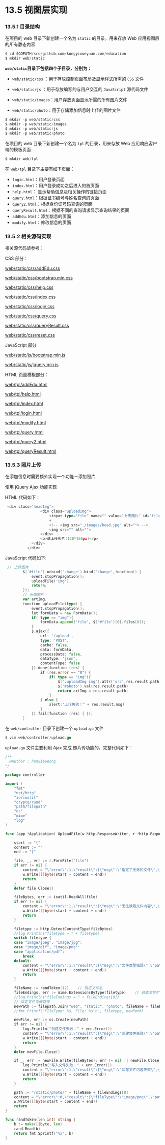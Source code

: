 # 13.5 视图层实现

### 13.5.1 目录结构

在项目的 web 目录下新创建一个名为 `static` 的目录，用来存放 Web 应用视图层的所有静态内容

```go
$ cd $GOPATH/src/github.com/kongyixueyuan.com/education
$ mkdir web/static 
```

**`web/static`目录下包括四个子目录，分别为：**

*   `web/static/css` ：用于存放控制页面布局及显示样式所需的 `CSS` 文件
*   `web/static/js` ：用于存放编写的与用户交互的 `JavaScript` 源代码文件
*   `web/static/images`：用户存放页面显示所需的所有图片文件

*   `web/static/photo`：用于存储添加信息时上传的图片文件

```go
$ mkdir -p web/static/css
$ mkdir -p web/static/images
$ mkdir -p web/static/js
$ mkdir -p web/static/photo 
```

在项目的 web 目录下新创建一个名为 `tpl` 的目录，用来存放 Web 应用响应客户端的模板页面

```go
$ mkdir web/tpl 
```

在 `web/tpl` 目录下主要有如下页面：

*   `login.html`：用户登录页面
*   `index.html`：用户登录成功之后进入的首页面
*   `help.html`： 显示帮助信息及相关操作的链接页面
*   `query.html`：根据证书编号与姓名查询的页面
*   `query2.html`：根据身份证号码查询的页面
*   `queryResult.html`：根据不同的查询请求显示查询结果的页面
*   `addEdu.html`：添加信息的页面
*   `modify.html`：修改信息的页面

### 13.5.2 相关源码实现

相关源代码请参考：

CSS 部分：

[web/static/css/addEdu.css](https://github.com/kevin-hf/education/blob/master/web/static/css/addEdu.css)

[web/static/css/bootstrap.min.css](https://github.com/kevin-hf/education/blob/master/web/static/css/bootstrap.min.css)

[web/static/css/help.css](https://github.com/kevin-hf/education/blob/master/web/static/css/help.css)

[web/static/css/index.css](https://github.com/kevin-hf/education/blob/master/web/static/css/index.css)

[web/static/css/login.css](https://github.com/kevin-hf/education/blob/master/web/static/css/login.css)

[web/static/css/query.css](https://github.com/kevin-hf/education/blob/master/web/static/css/query.css)

[web/static/css/queryResult.css](https://github.com/kevin-hf/education/blob/master/web/static/css/queryResult.css)

[web/static/css/reset.css](https://github.com/kevin-hf/education/blob/master/web/static/css/reset.css)

JavaScript 部分

[web/static/js/bootstrap.min.js](https://github.com/kevin-hf/education/blob/master/web/static/js/bootstrap.min.js)

[web/static/js/jquery.min.js](https://github.com/kevin-hf/education/blob/master/web/static/js/jquery.min.js)

HTML 页面模板部分：

[web/tpl/addEdu.html](https://github.com/kevin-hf/education/blob/master/web/tpl/addEdu.html)

[web/tpl/help.html](https://github.com/kevin-hf/education/blob/master/web/tpl/help.html)

[web/tpl/index.html](https://github.com/kevin-hf/education/blob/master/web/tpl/index.html)

[web/tpl/login.html](https://github.com/kevin-hf/education/blob/master/web/tpl/login.html)

[web/tpl/modify.html](https://github.com/kevin-hf/education/blob/master/web/tpl/modify.html)

[web/tpl/query.html](https://github.com/kevin-hf/education/blob/master/web/tpl/query.html)

[web/tpl/query2.html](https://github.com/kevin-hf/education/blob/master/web/tpl/query2.html)

[web/tpl/queryResult.html](https://github.com/kevin-hf/education/blob/master/web/tpl/queryResult.html)

### 13.5.3 照片上传

在添加信息时需要额外实现一个功能－添加照片

使用 jQuery Ajax 功能实现

HTML 代码如下：

```go
 <div class="headImg">
                <div class="uploadImg">
                    <input type="file" name="" value="上传照片" id="file">
                    +
                    <!-- <img src="./images/head.jpg" alt=""> -->
                    <img src="" alt="">
                </div>
                <p>请上传照片(120*160px)</p>
            </div>
          </div> 
```

JavaScript 代码如下:

```go
 // 上传图片
        $('#file').unbind('change').bind('change',function() {
            event.stopPropagation();
            uploadFile('img');
            return;
        });
        // 头像图片
        var artImg;
        function uploadFile(type) {
            event.stopPropagation();
            let formData = new FormData();
            if( type == "img"){
                formData.append('file', $('#file')[0].files[0]);
            }
            $.ajax({
                url: '/upload',
                type: 'POST',
                cache: false,
                data: formData,
                processData: false,
                dataType: "json",
                contentType: false
            }).done(function (res) {
                if (res.error == "0") {
                    if( type == "img"){
                        $('.uploadImg img').attr('src',res.result.path);
                        $('#photo').val(res.result.path)
                        return artImg = res.result.path;
                    }
                } else {
                    alert("上传失败！" + res.result.msg)
                }
            }).fail(function (res) { });
        } 
```

在 `web/controller` 目录下创建一个 `upload.go` 文件

```go
$ vim web/controller/upload.go 
```

`upload.go` 文件主要利用 Ajax 完成 照片传功能的，完整代码如下：

```go
/**
  @Author : hanxiaodong
*/

package controller

import (
    "fmt"
    "net/http"
    "io/ioutil"
    "crypto/rand"
    "path/filepath"
    "os"
    "mime"
    "log"
)

func (app *Application) UploadFile(w http.ResponseWriter, r *http.Request)  {

    start := "{"
    content := ""
    end := "}"

    file, _, err := r.FormFile("file")
    if err != nil {
        content = "\"error\":1,\"result\":{\"msg\":\"指定了无效的文件\",\"path\":\"\"}"
        w.Write([]byte(start + content + end))
        return
    }
    defer file.Close()

    fileBytes, err := ioutil.ReadAll(file)
    if err != nil {
        content = "\"error\":1,\"result\":{\"msg\":\"无法读取文件内容\",\"path\":\"\"}"
        w.Write([]byte(start + content + end))
        return
    }

    filetype := http.DetectContentType(fileBytes)
    //log.Println("filetype = " + filetype)
    switch filetype {
    case "image/jpeg", "image/jpg":
    case "image/gif", "image/png":
    case "application/pdf":
        break
    default:
        content = "\"error\":1,\"result\":{\"msg\":\"文件类型错误\",\"path\":\"\"}"
        w.Write([]byte(start + content + end))
        return
    }

    fileName := randToken(12)    // 指定文件名
    fileEndings, err := mime.ExtensionsByType(filetype)    // 获取文件扩展名
    //log.Println("fileEndings = " + fileEndings[0])
    // 指定文件存储路径
    newPath := filepath.Join("web", "static", "photo", fileName + fileEndings[0])
    //fmt.Printf("FileType: %s, File: %s\n", filetype, newPath)

    newFile, err := os.Create(newPath)
    if err != nil {
        log.Println("创建文件失败：" + err.Error())
        content = "\"error\":1,\"result\":{\"msg\":\"创建文件失败\",\"path\":\"\"}"
        w.Write([]byte(start + content + end))
        return
    }
    defer newFile.Close()

    if _, err := newFile.Write(fileBytes); err != nil || newFile.Close() != nil {
        log.Println("写入文件失败：" + err.Error())
        content = "\"error\":1,\"result\":{\"msg\":\"保存文件内容失败\",\"path\":\"\"}"
        w.Write([]byte(start + content + end))
        return
    }

    path := "/static/photo/" + fileName + fileEndings[0]
    content = "\"error\":0,\"result\":{\"fileType\":\"image/png\",\"path\":\"" + path + "\",\"fileName\":\"ce73ac68d0d93de80d925b5a.png\"}"
    w.Write([]byte(start + content + end))
    return
}

func randToken(len int) string {
    b := make([]byte, len)
    rand.Read(b)
    return fmt.Sprintf("%x", b)
} 
```